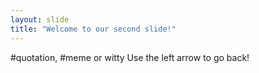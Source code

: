 ```yaml
---
layout: slide
title: "Welcome to our second slide!"
---
```

#quotation, #meme or witty
Use the left arrow to go back!
